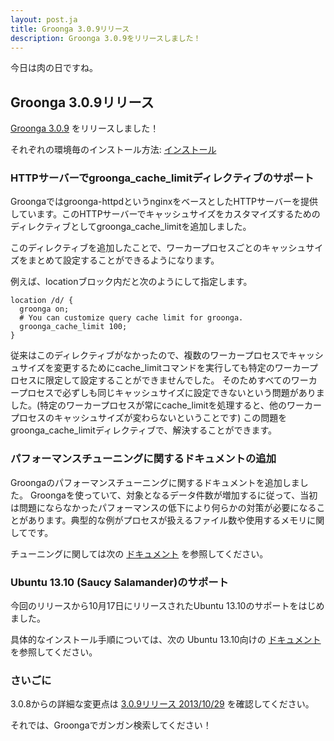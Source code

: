 ```yaml
---
layout: post.ja
title: Groonga 3.0.9リリース
description: Groonga 3.0.9をリリースしました！
---
```


今日は肉の日ですね。

Groonga 3.0.9リリース
---------------------

[Groonga 3.0.9](/ja/docs/news.html#release-3-0-9) をリリースしました！

それぞれの環境毎のインストール方法:
[インストール](/ja/docs/install.html)

### HTTPサーバーでgroonga_cache_limitディレクティブのサポート

Groongaではgroonga-httpdというnginxをベースとしたHTTPサーバーを提供しています。このHTTPサーバーでキャッシュサイズをカスタマイズするためのディレクティブとしてgroonga_cache_limitを追加しました。

このディレクティブを追加したことで、ワーカープロセスごとのキャッシュサイズをまとめて設定することができるようになります。

例えば、locationブロック内だと次のようにして指定します。

    location /d/ {
      groonga on;
      # You can customize query cache limit for groonga.
      groonga_cache_limit 100;
    }

従来はこのディレクティブがなかったので、複数のワーカープロセスでキャッシュサイズを変更するためにcache_limitコマンドを実行しても特定のワーカープロセスに限定して設定することができませんでした。
そのためすべてのワーカープロセスで必ずしも同じキャッシュサイズに設定できないという問題がありました。(特定のワーカープロセスが常にcache_limitを処理すると、他のワーカープロセスのキャッシュサイズが変わらないということです)
この問題をgroonga_cache_limitディレクティブで、解決することができます。

### パフォーマンスチューニングに関するドキュメントの追加

Groongaのパフォーマンスチューニングに関するドキュメントを追加しました。
Groongaを使っていて、対象となるデータ件数が増加するに従って、当初は問題にならなかったパフォーマンスの低下により何らかの対策が必要になることがあります。典型的な例がプロセスが扱えるファイル数や使用するメモリに関してです。

チューニングに関しては次の
[ドキュメント](http://groonga.org/ja/docs/reference/tuning.html)
を参照してください。

### Ubuntu 13.10 (Saucy Salamander)のサポート

今回のリリースから10月17日にリリースされたUbuntu
13.10のサポートをはじめました。

具体的なインストール手順については、次の Ubuntu 13.10向けの
[ドキュメント](http://groonga.org/ja/docs/install/ubuntu.html#saucy-salamander)
を参照してください。

### さいごに

3.0.8からの詳細な変更点は [3.0.9リリース
2013/10/29](/ja/docs/news.html#release-3-0-9) を確認してください。

それでは、Groongaでガンガン検索してください！
